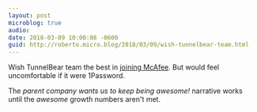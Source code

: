```yaml
---
layout: post
microblog: true
audio: 
date: 2018-03-09 10:00:08 -0600
guid: http://roberto.micro.blog/2018/03/09/wish-tunnelbear-team.html
---
```

Wish TunnelBear team the best in [joining McAfee](https://www.tunnelbear.com/blog/tunnelbear_joins_mcafee/). But would feel uncomfortable if it were 1Password. 

The _parent company wants us to keep being awesome!_ narrative works until the _awesome_ growth numbers aren't met.
